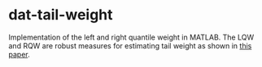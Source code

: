 # dat-tail-weight
Implementation of the left and right quantile weight in MATLAB. The LQW and RQW are robust measures for estimating tail weight as shown in [this paper](http://dx.doi.org/10.1016/j.csda.2004.09.012).
